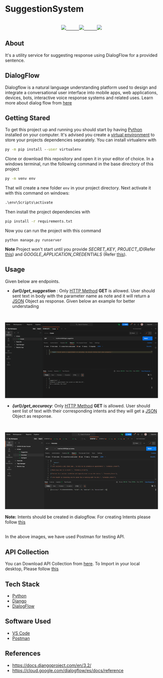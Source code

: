 # SuggestionSystem
<p align="center">
  <p align="center">
    </br>
    <a href="https://dialogflow.cloud.google.com/#/" target="_blank">
     <img src="https://upload.wikimedia.org/wikipedia/en/c/c7/Dialogflow_logo.svg"  height="64">
      &nbsp; &nbsp; &nbsp; &nbsp; &nbsp;
      <a href="https://www.python.org/" target="_blank">
      <img src="https://upload.wikimedia.org/wikipedia/commons/c/c3/Python-logo-notext.svg"  height="64">
        &nbsp; &nbsp; &nbsp; &nbsp; &nbsp;
      <a href="https://www.djangoproject.com/" target="_blank">
      <img src="https://static.djangoproject.com/img/logos/django-logo-negative.svg"  height="64">
    </a>
  </p>
</p>

## About
It's a utility service for suggesting response using DialogFlow for a provided sentence.

## DialogFlow
Dialogflow is a natural language understanding platform used to design and integrate a conversational user interface into mobile apps, web applications, devices, bots, interactive voice response systems and related uses. Learn more about dialog flow from [here](https://cloud.google.com/dialogflow)

## Getting Stared
To get this project up and running you should start by having [Python](https://www.python.org/) installed on your computer. It's advised you create a [virtual environment](https://docs.python.org/3/tutorial/venv.html) to store your projects dependencies separately. You can install virtualenv with

```cmd
py -m pip install --user virtualenv
```

Clone or download this repository and open it in your editor of choice. In a windows terminal, run the following command in the base directory of this project

```cmd
py -m venv env
```

That will create a new folder `env` in your project directory. Next activate it with this command on windows:

```cmd
.\env\Scripts\activate
```

Then install the project dependencies with

``` cmd
pip install -r requirements.txt
```

Now you can run the project with this command

```
python manage.py runserver
```
**Note** Project won't start until you provide *SECRET_KEY*, *PROJECT_ID*(Refer [this](https://support.google.com/googleapi/answer/7014113?hl=en)) and *GOOGLE_APPLICATION_CREDENTIALS* (Refer [this](https://cloud.google.com/docs/authentication/getting-started)).

## Usage
Given below are endpoints.

- ***{url}/get_suggestion*** : Only [HTTP Method](https://developer.mozilla.org/en-US/docs/Web/HTTP/Methods) **GET** is allowed. User should sent text in body with the parameter name as note and it will return a [JSON](https://www.json.org/json-en.html) Object as response. Given below an example for better understading
</br>

![Image](https://github.com/Avish34/Playgroung/blob/master/Screenshot%20(377).png)

- ***{url}/get_accuracy***: Only [HTTP Method](https://developer.mozilla.org/en-US/docs/Web/HTTP/Methods) **GET** is allowed. User should sent list of text with their corresponding intents and they will get a [JSON](https://www.json.org/json-en.html) Object as response.
<br>

![Image](https://github.com/Avish34/Playgroung/blob/master/Screenshot%20(388).png)

**Note:** Intents should be created in dialogflow. For creating Intents please follow [this](https://cloud.google.com/dialogflow/es/docs/intents-manage)


</br> In the above images, we have used Postman for testing API.

## API Collection
You can Download API Collection from [here](https://github.com/Avish34/Playgroung/blob/master/InCare.postman_collection.json). To Import in your local desktop, Please follow [this](https://learning.postman.com/docs/getting-started/importing-and-exporting-data/)

## Tech Stack
- [Python](https://www.python.org/)
- [Django](https://www.djangoproject.com/)
- [DialogFlow](https://dialogflow.cloud.google.com/#)

## Software Used
- [VS Code](https://code.visualstudio.com/)
- [Postman](https://www.postman.com/)

## References
- https://docs.djangoproject.com/en/3.2/
- https://cloud.google.com/dialogflow/es/docs/reference
